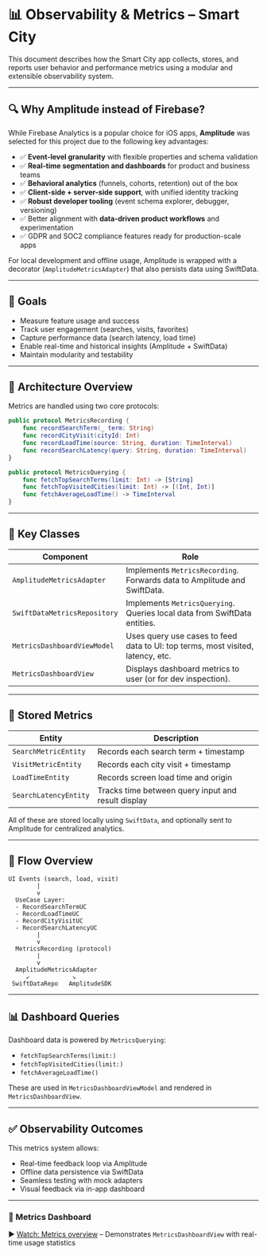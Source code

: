 # 📊 Observability & Metrics – Smart City

This document describes how the Smart City app collects, stores, and reports user behavior and performance metrics using a modular and extensible observability system.

---

## 🔍 Why Amplitude instead of Firebase?

While Firebase Analytics is a popular choice for iOS apps, **Amplitude** was selected for this project due to the following key advantages:

- ✅ **Event-level granularity** with flexible properties and schema validation
- ✅ **Real-time segmentation and dashboards** for product and business teams
- ✅ **Behavioral analytics** (funnels, cohorts, retention) out of the box
- ✅ **Client-side + server-side support**, with unified identity tracking
- ✅ **Robust developer tooling** (event schema explorer, debugger, versioning)
- ✅ Better alignment with **data-driven product workflows** and experimentation
- ✅ GDPR and SOC2 compliance features ready for production-scale apps

For local development and offline usage, Amplitude is wrapped with a decorator (`AmplitudeMetricsAdapter`) that also persists data using SwiftData.

---

## 🎯 Goals

- Measure feature usage and success
- Track user engagement (searches, visits, favorites)
- Capture performance data (search latency, load time)
- Enable real-time and historical insights (Amplitude + SwiftData)
- Maintain modularity and testability

---

## 🧩 Architecture Overview

Metrics are handled using two core protocols:

```swift
public protocol MetricsRecording {
    func recordSearchTerm(_ term: String)
    func recordCityVisit(cityId: Int)
    func recordLoadTime(source: String, duration: TimeInterval)
    func recordSearchLatency(query: String, duration: TimeInterval)
}
```

```swift
public protocol MetricsQuerying {
    func fetchTopSearchTerms(limit: Int) -> [String]
    func fetchTopVisitedCities(limit: Int) -> [(Int, Int)]
    func fetchAverageLoadTime() -> TimeInterval
}
```

---

## 🧠 Key Classes

| Component | Role |
|----------|------|
| `AmplitudeMetricsAdapter` | Implements `MetricsRecording`. Forwards data to Amplitude and SwiftData. |
| `SwiftDataMetricsRepository` | Implements `MetricsQuerying`. Queries local data from SwiftData entities. |
| `MetricsDashboardViewModel` | Uses query use cases to feed data to UI: top terms, most visited, latency, etc. |
| `MetricsDashboardView` | Displays dashboard metrics to user (or for dev inspection). |

---

## 🧾 Stored Metrics

| Entity | Description |
|--------|-------------|
| `SearchMetricEntity` | Records each search term + timestamp |
| `VisitMetricEntity` | Records each city visit + timestamp |
| `LoadTimeEntity` | Records screen load time and origin |
| `SearchLatencyEntity` | Tracks time between query input and result display |

All of these are stored locally using `SwiftData`, and optionally sent to Amplitude for centralized analytics.

---

## 🔀 Flow Overview

```text
UI Events (search, load, visit)
        |
        v
  UseCase Layer:
  - RecordSearchTermUC
  - RecordLoadTimeUC
  - RecordCityVisitUC
  - RecordSearchLatencyUC
        |
        v
  MetricsRecording (protocol)
        |
        v
  AmplitudeMetricsAdapter
     ↙            ↘
 SwiftDataRepo   AmplitudeSDK
```

---

## 📊 Dashboard Queries

Dashboard data is powered by `MetricsQuerying`:

- `fetchTopSearchTerms(limit:)`
- `fetchTopVisitedCities(limit:)`
- `fetchAverageLoadTime()`

These are used in `MetricsDashboardViewModel` and rendered in `MetricsDashboardView`.

---

## ✅ Observability Outcomes

This metrics system allows:

- Real-time feedback loop via Amplitude
- Offline data persistence via SwiftData
- Seamless testing with mock adapters
- Visual feedback via in-app dashboard

---

### 🎥 Metrics Dashboard

▶️ [Watch: Metrics overview](vid/Metrics.gif) – Demonstrates `MetricsDashboardView` with real-time usage statistics
